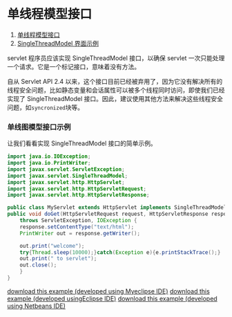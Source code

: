 # 单线程模型接口



1.  [单线程模型接口](#)
2.  [SingleThreadModel 界面示例](#ex)

servlet 程序员应该实现 SingleThreadModel 接口，以确保 servlet 一次只能处理一个请求。它是一个标记接口，意味着没有方法。

自从 Servlet API 2.4 以来，这个接口目前已经被弃用了，因为它没有解决所有的线程安全问题，比如静态变量和会话属性可以被多个线程同时访问，即使我们已经实现了 SingleThreadModel 接口。因此，建议使用其他方法来解决这些线程安全问题，如`syncronized`块等。

### 单线图模型接口示例

让我们看看实现 SingleThreadModel 接口的简单示例。

```java
import java.io.IOException;
import java.io.PrintWriter;
import javax.servlet.ServletException;
import javax.servlet.SingleThreadModel;
import javax.servlet.http.HttpServlet;
import javax.servlet.http.HttpServletRequest;
import javax.servlet.http.HttpServletResponse;

public class MyServlet extends HttpServlet implements SingleThreadModel{
public void doGet(HttpServletRequest request, HttpServletResponse response)
	throws ServletException, IOException {
	response.setContentType("text/html");
	PrintWriter out = response.getWriter();

	out.print("welcome");
	try{Thread.sleep(10000);}catch(Exception e){e.printStackTrace();}
	out.print(" to servlet");
	out.close();
	}
}

```

[download this example (developed using Myeclipse IDE)](https://static.javatpoint.com/src/servlet/stm.zip)
[download this example (developed usingEclipse IDE)](https://static.javatpoint.com/src/servlet/eclipse/stm.zip)
[download this example (developed using Netbeans IDE)](https://static.javatpoint.com/src/servlet/netbeans/stm.zip)
